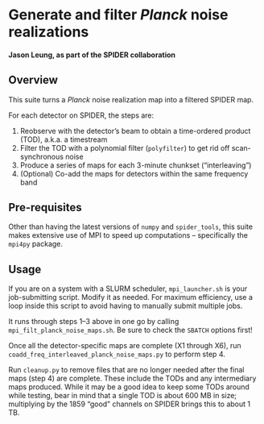 # Generate and filter _Planck_ noise realizations

#### Jason Leung, as part of the SPIDER collaboration

## Overview

This suite turns a _Planck_ noise realization map into a filtered SPIDER map.

For each detector on SPIDER, the steps are:
1. Reobserve with the detector’s beam to obtain a time-ordered product (TOD), a.k.a. a timestream
2. Filter the TOD with a polynomial filter (`polyfilter`) to get rid off scan-synchronous noise
3. Produce a series of maps for each 3-minute chunkset (“interleaving”)
4. (Optional) Co-add the maps for detectors within the same frequency band

## Pre-requisites

Other than having the latest versions of `numpy` and `spider_tools`, this suite makes extensive use of MPI to speed up computations – specifically the `mpi4py` package.

## Usage

If you are on a system with a SLURM scheduler, `mpi_launcher.sh` is your job-submitting script. Modify it as needed. For maximum efficiency, use a loop inside this script to avoid having to manually submit multiple jobs.

It runs through steps 1–3 above in one go by calling `mpi_filt_planck_noise_maps.sh`. Be sure to check the `SBATCH` options first!

Once all the detector-specific maps are complete (X1 through X6), run `coadd_freq_interleaved_planck_noise_maps.py` to perform step 4.

Run `cleanup.py` to remove files that are no longer needed after the final maps (step 4) are complete. These include the TODs and any intermediary maps produced. While it may be a good idea to keep some TODs around while testing, bear in mind that a single TOD is about 600 MB in size; multiplying by the 1859 “good” channels on SPIDER brings this to about 1 TB.
